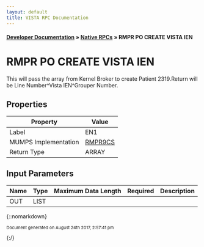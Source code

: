 ```yaml
---
layout: default
title: VISTA RPC Documentation
---
```


#### [Developer Documentation](../index) &#187; [Native RPCs](TableOfContents) &#187; RMPR PO CREATE VISTA IEN<br/>
# RMPR PO CREATE VISTA IEN

This will pass the array from Kernel Broker to create Patient 2319.Return will be Line Number^Vista IEN^Grouper Number.

## Properties

Property | Value
--- | ---
Label | EN1
MUMPS Implementation | [RMPR9CS](http://code.osehra.org/dox/Routine_RMPR9CS_source.html)
Return Type | ARRAY


## Input Parameters

Name | Type | Maximum Data Length | Required | Description
--- | --- | --- | --- | ---
OUT | LIST |  |  |  



{::nomarkdown} <br/><p style="font-size: 11px">Document generated on August 24th 2017, 2:57:41 pm</p>{:/}